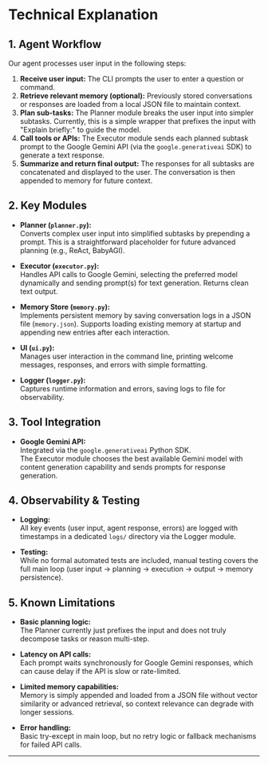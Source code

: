 # Technical Explanation

## 1. Agent Workflow

Our agent processes user input in the following steps:

1. **Receive user input:** The CLI prompts the user to enter a question or command.
2. **Retrieve relevant memory (optional):** Previously stored conversations or responses are loaded from a local JSON file to maintain context.
3. **Plan sub-tasks:** The Planner module breaks the user input into simpler subtasks. Currently, this is a simple wrapper that prefixes the input with "Explain briefly:" to guide the model.
4. **Call tools or APIs:** The Executor module sends each planned subtask prompt to the Google Gemini API (via the `google.generativeai` SDK) to generate a text response.
5. **Summarize and return final output:** The responses for all subtasks are concatenated and displayed to the user. The conversation is then appended to memory for future context.

## 2. Key Modules

- **Planner (`planner.py`):**  
  Converts complex user input into simplified subtasks by prepending a prompt. This is a straightforward placeholder for future advanced planning (e.g., ReAct, BabyAGI).

- **Executor (`executor.py`):**  
  Handles API calls to Google Gemini, selecting the preferred model dynamically and sending prompt(s) for text generation. Returns clean text output.

- **Memory Store (`memory.py`):**  
  Implements persistent memory by saving conversation logs in a JSON file (`memory.json`). Supports loading existing memory at startup and appending new entries after each interaction.

- **UI (`ui.py`):**  
  Manages user interaction in the command line, printing welcome messages, responses, and errors with simple formatting.

- **Logger (`logger.py`):**  
  Captures runtime information and errors, saving logs to file for observability.

## 3. Tool Integration

- **Google Gemini API:**  
  Integrated via the `google.generativeai` Python SDK.  
  The Executor module chooses the best available Gemini model with content generation capability and sends prompts for response generation.

## 4. Observability & Testing

- **Logging:**  
  All key events (user input, agent response, errors) are logged with timestamps in a dedicated `logs/` directory via the Logger module.

- **Testing:**  
  While no formal automated tests are included, manual testing covers the full main loop (user input → planning → execution → output → memory persistence).

## 5. Known Limitations

- **Basic planning logic:**  
  The Planner currently just prefixes the input and does not truly decompose tasks or reason multi-step.

- **Latency on API calls:**  
  Each prompt waits synchronously for Google Gemini responses, which can cause delay if the API is slow or rate-limited.

- **Limited memory capabilities:**  
  Memory is simply appended and loaded from a JSON file without vector similarity or advanced retrieval, so context relevance can degrade with longer sessions.

- **Error handling:**  
  Basic try-except in main loop, but no retry logic or fallback mechanisms for failed API calls.

---